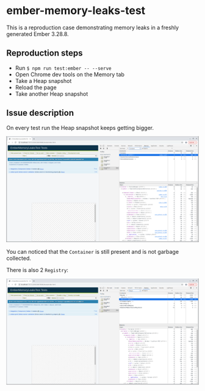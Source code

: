 # ember-memory-leaks-test

This is a reproduction case demonstrating memory leaks in a freshly generated Ember 3.28.8.

## Reproduction steps

- Run `$ npm run test:ember -- --serve`
- Open Chrome dev tools on the Memory tab
- Take a Heap snapshot
- Reload the page
- Take another Heap snapshot

## Issue description

On every test run the Heap snapshot keeps getting bigger.

![Heap snapshot size](2022-03-18-095233_1920x1059_scrot.png)

You can noticed that the `Container` is still present and is not garbage collected.

There is also 2 `Registry`:

![Multiple registries](2022-03-18-100152_1919x1058_scrot.png)
